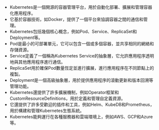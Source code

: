 

- Kubernetes是一個開源的容器管理平台，用於自動化部署、擴展和管理容器化應用程序。
- 它基於容器技術，如Docker，提供了一個平台來協調容器之間的通信和管理。
- Kubernetes包括幾個核心概念，例如Pod、Service、ReplicaSet和Deployment等。
- Pod是最小的可部署單元，它可以包含一個或多個容器，並共享相同的網絡和存儲資源。
- Service定義了一個稱為Kubernetes Service的抽象層，它允許應用程序透明地與其他應用程序進行通信。
- ReplicaSet用於確保Pod數量恆定並進行擴展，進行應用程序在不同節點上的複製。
- Deployment是一個高級抽象層，用於提供應用程序的滾動更新和版本回溯等管理功能。
- Kubernetes還提供了許多擴展機制，例如Operator框架和CustomResourceDefinitions，用於定義和管理自定義資源。
- 它還提供了許多受歡迎的插件和工具，例如Helm、KubeDB和Prometheus，用於構建和管理Kubernetes生態系統。
- Kubernetes能夠運行在各種服務器和雲端環境上，例如AWS、GCP和Azure等。